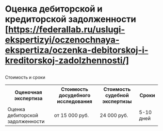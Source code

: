 # Оценка дебиторской и кредиторской задолженности [https://federallab.ru/uslugi-ekspertizyi/oczenochnaya-ekspertiza/oczenka-debitorskoj-i-kreditorskoj-zadolzhennosti/]
## 
Стоимость и сроки
<table>
<tbody>
<tr>
<th><span>Оценочная экспертиза</span></th>
<th>Стоимость досудебного исследования</th>
<th>Стоимость судебной экспертизы</th>
<th>Сроки</th>
</tr>
<tr>
<td>Оценка дебиторской задолженности</td>
<td>от 15 000 руб.</td>
<td>24 000 руб.</td>
<td>5-10 дней</td>
</tr>
</tbody>
</table>